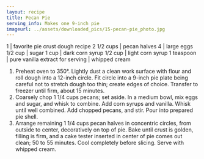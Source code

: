 ```yaml
---
layout: recipe
title: Pecan Pie
serving_info: Makes one 9-inch pie
imageurl: ../assets/downloaded_pics/15-pecan-pie_photo.jpg
---
```

<!-- Ingredients -->

1 | favorite pie crust dough recipe
2 1/2 cups | pecan halves
4 | large eggs
1/2 cup | sugar
1 cup | dark corn syrup
1/2 cup | light corn syrup
1 teaspoon | pure vanilla extract
for serving | whipped cream

<!-- split -->
<!-- Steps -->
1. Preheat oven to 350°. Lightly dust a clean work surface with flour and roll dough into a 12-inch circle. Fit circle into a 9-inch pie plate being careful not to stretch dough too thin; create edges of choice. Transfer to freezer until firm, about 15 minutes.
2. Coarsely chop 1 1/4 cups pecans; set aside. In a medium bowl, mix eggs and sugar, and whisk to combine. Add corn syrups and vanilla. Whisk until well combined. Add chopped pecans, and stir. Pour into prepared pie shell.
3. Arrange remaining 1 1/4 cups pecan halves in concentric circles, from outside to center, decoratively on top of pie. Bake until crust is golden, filling is firm, and a cake tester inserted in center of pie comes out clean; 50 to 55 minutes. Cool completely before slicing. Serve with whipped cream.

